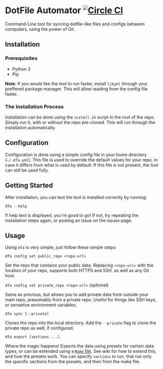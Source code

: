 # DotFile Automator [![Circle CI](https://circleci.com/gh/RealOrangeOne/dotfile-automator.svg?style=svg)](https://circleci.com/gh/RealOrangeOne/dotfile-automator)
Command-Line tool for syncing dotfile-like files and configs between computers, using the power of Git.

## Installation
### Prerequisites
* Python 3
* Pip

__Note__: If you would like the tool to run faster, install `libyml` through your preffered package manager. This will allow reading from the config file faster.
### The Installation Process
Installation can be done using the `install.sh` script in the root of the repo. Simply run it, with or without the repo pre-cloned. This will run through the installation automatically.

## Configuration
Configuration is done using a simple config file in your home directory (`~/.dfa.yml`). This file is used to override the default values for your repo, in case it differs from what is used by default. If this file is not present, the tool can still be used fully.

## Getting Started
After installation, you can test the tool is installed correctly by running:

    dfa --help

If help text is displayed, you're good to go! If not, try repeating the installation steps again, or posting an issue on the issues page.

## Usage
Using `dfa` is very simple, just follow these simple steps:

`dfa config set public_repo <repo-url>`

Set the repo that contains your public data. Replacing `<repo-url>` with the location of your repo, supports both HTTPS and SSH, as well as any Git host.


`dfa config set private_repo <repo-url>` (optional)

Same as previous, but allows you to add private data from outside your main repo, presumably from a private repo. Useful for things like SSH keys, or sensetive environment variables.


`dfa sync [--private]`

Clones the repo into the local directory. Add the `--private` flag to clone the private repo as well, if configured.


`dfa export [sections ...]`

Where the magic happens! Exports the data using presets for certain data types, or can be extended using a [`Make` file](https://en.wikipedia.org/wiki/Makefile). See wiki for how to extend this, and how the presets work. You can specify `sections` to run, that run only the specific sections from the presets, and then from the make file.
